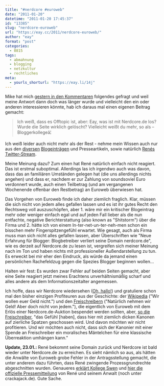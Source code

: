 ```yaml
---
title: "#nerdcore #euroweb"
date: "2011-01-20"
datetime: "2011-01-20 17:45:37"
id: "13385"
slug: "nerdcore-euroweb"
url: "https://eay.cc/2011/nerdcore-euroweb/"
author: "eay"
format: "post"
categories:
  - 0815
tags:
  - abmahnung
  - blogging
  - netzkultur
  - rechtliches
meta:
  - yourls_shorturl: "https://eay.li/14j"
---
```


Mike hat mich [gestern in den Kommentaren](//eay.cc/2011/gotham-high/#comment-18912) folgendes gefragt und weil meine Antwort dann doch was länger wurde und vielleicht den ein oder anderen interessieren könnte, hab ich daraus mal einen eigenen Beitrag gemacht:

> Ich weiß, dass es Offtopic ist, aber: Eay, was ist mit Nerdcore.de los? Wurde die Seite wirklich gelöscht? Vielleicht weißt du mehr, so als – Bloggerkollegeâ¦

Ich weiß leider auch nicht mehr als der Rest - nehme mein Wissen auch nur aus den [diversen](http://www.spreeblick.com/2011/01/18/euroweb-vs-nerdcore/) [Blogeinträgen](http://www.netzpolitik.org/2011/euroweb-vs-nerdcore/) und Presseartikeln, sowie natürlich [Renés Twitter-Stream](https://twitter.com/#!/nerdcoreblog).

Meine Meinung dazu? Zum einen hat René natürlich einfach nicht reagiert. Das ist erstmal suboptimal. Allerdings las ich irgendwo auch was davon, dass das an familiären Umständen gelegen hat (die uns allerdings nichts angehen) und dass er, nachdem er zur Zahlung von soundsoviel Euro verdonnert wurde, auch einen Teilbetrag (und am vergangenen Wochenende offenbar den Restbetrag) an Euroweb überwiesen hat.

Das Vorgehen von Euroweb finde ich daher ziemlich fraglich. Klar, müssen die sich nicht von jedem alles gefallen lassen und es ist ihr gutes Recht den Rechtsweg voll auszuschöpfen, aber 1. wäre mir ein kritischer Blogeintrag mehr oder weniger einfach egal und auf jeden Fall lieber als die nun entfachte, negative Berichterstattung (also known as "Shitstorm") über die Firma und 2. hätte ich von einem In-ter-net-un-ter-neh-men schon ein bisschen mehr Fingerspitzengefühl erwartet. Wie gesagt, auch als Firma muss man sich nicht alles gefallen lassen, aber Überschriften wie "Neue Erfahrung für Blogger: Blogbetreiber verliert seine Domain nerdcore.de", wie es derzeit auf Nerdcore.de zu lesen ist, vergreifen sich meiner Meinung nach im Ton und haben nichts mit professioneller Außendarstellung zu tun. Es erweckt bei mir eher den Eindruck, als würde da jemand einen persönlichen Rachefeldzug gegen die Spezies Blogger beginnen wollen...

Halten wir fest: Es wurden zwar Fehler auf beiden Seiten gemacht, aber eine Seite reagiert jetzt meines Erachtens unverhältnismäßig scharf und alles andere als dem Informationszeitalter angemessen.

Ich hoffe, dass wir Nerdcore wiedersehen ([Oh, hallo!](http://www.crackajack.de/)) und gratuliere schon mal den bisher einzigen Profiteuren aus der Geschichte: der [Wikipedia](http://de.wikipedia.org/wiki/Benutzer:Felix_Stember/Ablehnung_der_Euroweb-Spende) ("Wir wollen euer Geld nicht.") und den [Freischreibern](http://freischreiber.de/) ("Natürlich nehmen wir Geld! Aber doch nicht von jedem."), die eigentlich von Euroweb mit dem Erlös einer Nerdcore.de-Auktion bespendet werden sollten, aber, [so die Freischreiber](http://freischreiber.de/home/nat%C3%BCrlich-nehmen-wir-geld-aber-doch-nicht-von-jedem), "das Gefühl \[haben\], dass hier mit ziemlich dicken Kanonen auf zierliche Spatzen geschossen wird. Und davon möchten wir nicht profitieren. Und wir möchten auch nicht, dass sich der Kanonier mit einer Spende an Freischreiber ein moralisches Mäntelchen für eine klassische Überreaktion umhängen kann."

**Update, 23.01.:** René bekommt seine Domain zurück und Nerdcore ist bald wieder unter Nerdcore.de zu erreichen. Es sieht nämlich so aus, als hätten die Anwälte von Euroweb grobe Fehler in der Antragsstellung gemacht, die unter anderem dazu führten, dass René zwingende Prozessgrundrechte abgeschnitten wurden. Genaueres [erklärt Kollege Swen](http://blickwerfer.de/euroweb-vs-social-web-fuck-yeah-nerdcores-back/) und [hier die offizielle Pressemitteilung](http://www.crackajack.de/2011/01/22/nc-update-2/) von René und seinem Anwalt (noch unter crackajack.de). Gute Sache.
